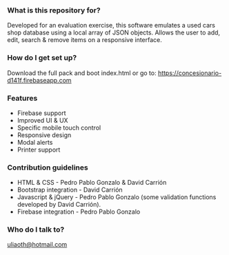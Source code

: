 ### What is this repository for? ###

Developed for an evaluation exercise, this software emulates a used cars shop database using a local array of JSON objects. Allows the user to add, edit, search & remove items on a responsive interface.

### How do I get set up? ###

Download the full pack and boot index.html 
or go to: https://concesionario-d141f.firebaseapp.com

### Features ###

* Firebase support
* Improved UI & UX
* Specific mobile touch control
* Responsive design
* Modal alerts
* Printer support

### Contribution guidelines ###

* HTML & CSS - Pedro Pablo Gonzalo & David Carrión
* Bootstrap integration - David Carrión
* Javascript & jQuery - Pedro Pablo Gonzalo (some validation functions developed by David Carrión).
* Firebase integration - Pedro Pablo Gonzalo

### Who do I talk to? ###

uliaoth@hotmail.com